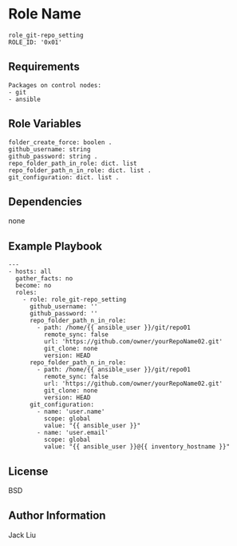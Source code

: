 Role Name
=========
```
role_git-repo_setting
ROLE_ID: '0x01'
```
Requirements
------------
```
Packages on control nodes:
- git 
- ansible
```

Role Variables
--------------
```
folder_create_force: boolen . 
github_username: string  
github_password: string . 
repo_folder_path_in_role: dict. list  
repo_folder_path_n_in_role: dict. list . 
git_configuration: dict. list . 

```
Dependencies
------------

none

Example Playbook
----------------
```    
---
- hosts: all
  gather_facts: no
  become: no
  roles:
    - role: role_git-repo_setting
      github_username: ''
      github_password: ''
      repo_folder_path_n_in_role:
        - path: /home/{{ ansible_user }}/git/repo01
          remote_sync: false
          url: 'https://github.com/owner/yourRepoName02.git' 
          git_clone: none
          version: HEAD
      repo_folder_path_n_in_role:
        - path: /home/{{ ansible_user }}/git/repo01
          remote_sync: false
          url: 'https://github.com/owner/yourRepoName02.git' 
          git_clone: none
          version: HEAD
      git_configuration:
        - name: 'user.name'
          scope: global
          value: "{{ ansible_user }}"
        - name: 'user.email'
          scope: global
          value: "{{ ansible_user }}@{{ inventory_hostname }}"
```        
License
-------

BSD

Author Information
------------------

Jack Liu

